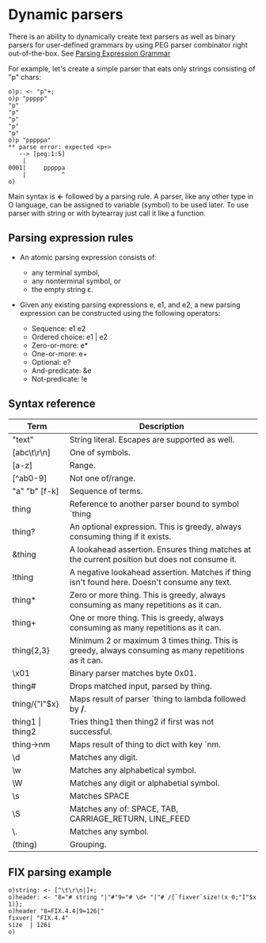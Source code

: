 # Dynamic parsers

There is an ability to dynamically create text parsers as well as binary parsers for user-defined grammars by using PEG parser combinator right out-of-the-box. See [Parsing Expression Grammar](https://en.wikipedia.org/wiki/Parsing_expression_grammar)

For example, let's create a simple parser that eats only strings consisting of "p" chars:

```o
o)p: <- "p"+;
o)p "ppppp"
"p"
"p"
"p"
"p"
"p"
o)p "pppppa"
** parse error: expected <p+>
   --> [peg:1:5]
    |
0001|     pppppa
    |          ^
o)
```

Main syntax is **<-** followed by a parsing rule. A parser, like any other type in O language, can be assigned to variable (symbol) to be used later. To use parser with string or with bytearray just call it like a function.

## Parsing expression rules

- An atomic parsing expression consists of:
  - any terminal symbol,
  - any nonterminal symbol, or
  - the empty string ε.

- Given any existing parsing expressions e, e1, and e2, a new parsing expression can be constructed using the following operators:
  - Sequence: e1 e2
  - Ordered choice: e1 | e2
  - Zero-or-more: e*
  - One-or-more: e+
  - Optional: e?
  - And-predicate: &e
  - Not-predicate: !e

## Syntax reference

| Term | Description |
| -- | -- |
| "text" | String literal. Escapes are supported as well. |
| [abc\t\r\n] | One of symbols. |
| [a-z] | Range. |
| [\^ab0-9] | Not one of/range. |
| "a" "b" [f-k] | Sequence of terms. |
| thing | Reference to another parser bound to symbol \`thing |
| thing? | An optional expression. This is greedy, always consuming thing if it exists. |
| &thing | A lookahead assertion. Ensures thing matches at the current position but does not consume it. |
| !thing | A negative lookahead assertion. Matches if thing isn't found here. Doesn't consume any text. |
| thing* | Zero or more thing. This is greedy, always consuming as many repetitions as it can. |
| thing+ | One or more thing. This is greedy, always consuming as many repetitions as it can. |
| thing{2,3} | Minimum 2 or maximum 3 times thing. This is greedy, always consuming as many repetitions as it can. |
| \x01 | Binary parser matches byte 0x01. |
| thing# | Drops matched input, parsed by thing. |
| thing/{"I"$x} | Maps result of parser \`thing to lambda followed by **/**. |
| thing1 \| thing2 | Tries thing1 then thing2 if first was not successful. |
| thing->nm | Maps result of thing to dict with key \`nm. |
| \\d | Matches any digit. |
| \\w | Matches any alphabetical symbol. |
| \\W | Matches any digit or alphabetial symbol. |
| \\s | Matches SPACE |
| \\S | Matches any of: SPACE, TAB, CARRIAGE_RETURN, LINE_FEED |
| \\. | Matches any symbol. |
| (thing) | Grouping. |

## FIX parsing example

```o
o)string: <- [^\t\r\n|]+;
o)header: <- "8="# string "|"#"9="# \d+ "|"# /{`fixver`size!(x 0;"I"$x 1)};
o)header "8=FIX.4.4|9=126|"
fixver| "FIX.4.4"
size  | 126i
o)
```
